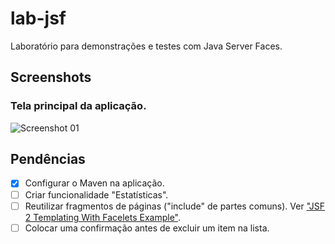 # lab-jsf

Laboratório para demonstrações e testes com Java Server Faces.

## Screenshots

### Tela principal da aplicação.

![Screenshot 01](https://raw.githubusercontent.com/walisonmoreira/lab-jsf/master/src/site/resources/images/screenshot-01.png "Screenshot 01")

## Pendências

- [x] Configurar o Maven na aplicação.
- [ ] Criar funcionalidade "Estatísticas".
- [ ] Reutilizar fragmentos de páginas ("include" de partes comuns). Ver ["JSF 2 Templating With Facelets Example"](http://www.mkyong.com/jsf2/jsf-2-templating-with-facelets-example/).
- [ ] Colocar uma confirmação antes de excluir um item na lista.
